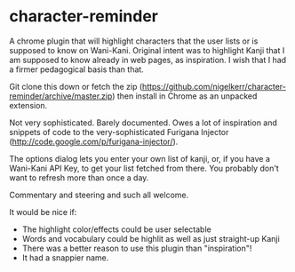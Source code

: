 character-reminder
==================

A chrome plugin that will highlight characters that the user lists or
is supposed to know on Wani-Kani.  Original intent was to highlight
Kanji that I am supposed to know already in web pages, as inspiration.
I wish that I had a firmer pedagogical basis than that.

Git clone this down or fetch the zip (https://github.com/nigelkerr/character-reminder/archive/master.zip) then install in Chrome
as an unpacked extension.

Not very sophisticated.  Barely documented. Owes a lot of inspiration
and snippets of code to the very-sophisticated Furigana Injector
(http://code.google.com/p/furigana-injector/).

The options dialog lets you enter your own list of kanji, or, if you
have a Wani-Kani API Key, to get your list fetched from there.  You
probably don't want to refresh more than once a day.

Commentary and steering and such all welcome.



It would be nice if:

* The highlight color/effects could be user selectable
* Words and vocabulary could be highlit as well as just straight-up Kanji
* There was a better reason to use this plugin than "inspiration"!
* It had a snappier name.
